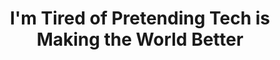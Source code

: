 ---
layout: bookmark
title: I'm Tired of Pretending Tech is Making the World Better
tags:
  - Bookmarks
  - Tech
  - Fascism
  - Luddism
  - AI
  - Web
created: '2025-02-27T00:39:52.144Z'
modified: '2025-02-27T00:41:52.572Z'
link: >-
  https://www.joanwestenberg.com/im-tired-of-pretending-tech-is-making-the-world-better/
id: 980579377
excerpt: "I'm tired of pretending tech makes things better.\_\n\nI'm tired of kidding myself that all these apps, these chatbots, these \"tools\" are doing anything but dragging us into the mud and the shit and calling it progress.\_\n\nI sat down at a cafe a few days ago, hungry and ready"
image: >-
  https://images.unsplash.com/photo-1523368749929-6b2bf370dbf8?crop=entropy&cs=tinysrgb&fit=max&fm=jpg&ixid=M3wxMTc3M3wwfDF8c2VhcmNofDE2fHxjYWZlJTIwUVJ8ZW58MHx8fHwxNzQwNDM5OTQ2fDA&ixlib=rb-4.0.3&q=80&w=2000
---